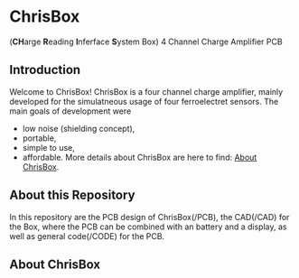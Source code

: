 # ChrisBox
(**CH**arge **R**eading **I**nferface **S**ystem Box)
 4 Channel Charge Amplifier PCB

 ## Introduction

 Welcome to ChrisBox!
 ChrisBox is a four channel charge amplifier, mainly developed for the simulatneous usage of four ferroelectret sensors.
 The main goals of development were 
 - low noise (shielding concept),
 - portable,
 - simple to use,
 - affordable.
More details about ChrisBox are here to find: [About ChrisBox](#about-chrisbox).

 ## About this Repository

 In this repository are the PCB design of ChrisBox(/PCB), the CAD(/CAD) for the Box, where the PCB can be combined with an battery and a display, as well as general code(/CODE) for the PCB.

 ## About ChrisBox
